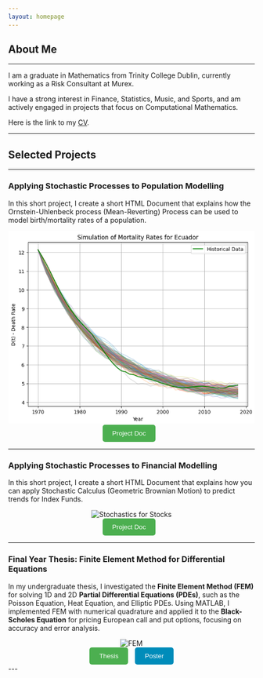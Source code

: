 ```yaml
---
layout: homepage
---
```


## About Me

---

I am a graduate in Mathematics from Trinity College Dublin, currently working as a Risk Consultant at Murex. 

I have a strong interest in Finance, Statistics, Music, and Sports, and am actively engaged in projects that focus on Computational Mathematics.

Here is the link to my [CV](/files/cv.pdf).

---

## Selected Projects

---

### Applying Stochastic Processes to Population Modelling

In this short project, I create a short HTML Document that explains how the Ornstein-Uhlenbeck process (Mean-Reverting) Process can be used to model birth/mortality rates of a population. 


<div style="text-align: center;">
    <img src="/images/ou.png" alt="Stochastics for Mortality Rates" style="max-width: 100%; height: auto;">
</div>
<div style="display: flex; justify-content: center;">
  <a href="/files/OrnsteinUhlenbeck.html" target="_blank" style="text-decoration: none;">
    <button style="background-color: #4CAF50; color: white; padding: 10px 20px; margin-right: 10px; border: none; border-radius: 5px; cursor: pointer;">
      Project Doc
    </button>
  </a>
</div>


---

### Applying Stochastic Processes to Financial Modelling

In this short project, I create a short HTML Document that explains how you can apply Stochastic Calculus (Geometric Brownian Motion) to predict trends for Index Funds.


<div style="text-align: center;">
    <img src="/images/stock.png" alt="Stochastics for Stocks" style="max-width: 100%; height: auto;">
</div>
<div style="display: flex; justify-content: center;">
  <a href="/files/GBM_Doc.html" target="_blank" style="text-decoration: none;">
    <button style="background-color: #4CAF50; color: white; padding: 10px 20px; margin-right: 10px; border: none; border-radius: 5px; cursor: pointer;">
      Project Doc
    </button>
  </a>
</div>


---

### Final Year Thesis: Finite Element Method for Differential Equations

In my undergraduate thesis, I investigated the **Finite Element Method (FEM)** for solving 1D and 2D **Partial Differential Equations (PDEs)**, such as the Poisson Equation, Heat Equation, and Elliptic PDEs. Using MATLAB, I implemented FEM with numerical quadrature and applied it to the **Black-Scholes Equation** for pricing European call and put options, focusing on accuracy and error analysis.


<div style="text-align: center;">
    <img src="/images/fem.png" alt="FEM" style="max-width: 100%; height: auto;">
</div>

<div style="text-align: center;">
  <a href="/files/femthesis.pdf" target="_blank" style="text-decoration: none;">
    <button style="background-color: #4CAF50; color: white; padding: 10px 20px; margin-right: 10px; border: none; border-radius: 5px; cursor: pointer;">
      Thesis
    </button>
  </a>
  <a href="/files/femposter.pdf" target="_blank" style="text-decoration: none;">
    <button style="background-color: #008CBA; color: white; padding: 10px 20px; border: none; border-radius: 5px; cursor: pointer;">
      Poster
    </button>
  </a>
</div>
---
